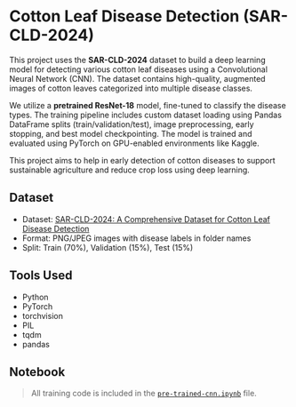 # Cotton Leaf Disease Detection (SAR-CLD-2024)

This project uses the **SAR-CLD-2024** dataset to build a deep learning model for detecting various cotton leaf diseases using a Convolutional Neural Network (CNN). The dataset contains high-quality, augmented images of cotton leaves categorized into multiple disease classes.

We utilize a **pretrained ResNet-18** model, fine-tuned to classify the disease types. The training pipeline includes custom dataset loading using Pandas DataFrame splits (train/validation/test), image preprocessing, early stopping, and best model checkpointing. The model is trained and evaluated using PyTorch on GPU-enabled environments like Kaggle.

This project aims to help in early detection of cotton diseases to support sustainable agriculture and reduce crop loss using deep learning.

## Dataset

- Dataset: [SAR-CLD-2024: A Comprehensive Dataset for Cotton Leaf Disease Detection](https://www.kaggle.com/datasets/saikatmukherjee7011/sarcld2024-cotton-leaf-disease)
- Format: PNG/JPEG images with disease labels in folder names
- Split: Train (70%), Validation (15%), Test (15%)

## Tools Used

- Python
- PyTorch
- torchvision
- PIL
- tqdm
- pandas

## Notebook

> All training code is included in the [`pre-trained-cnn.ipynb`](./pre-trained-cnn.ipynb) file.
